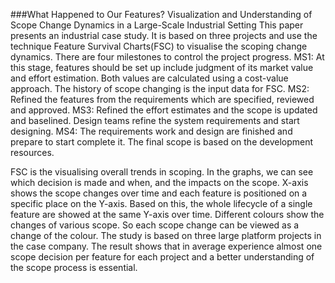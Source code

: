 ###What Happened to Our Features? Visualization and Understanding of Scope Change Dynamics in a Large-Scale Industrial Setting
This paper presents an industrial case study. It is based on three projects and use the technique Feature Survival Charts(FSC) to visualise the scoping change dynamics. There are four milestones to control the project progress. MS1: At this stage, features should be set up include judgment of its market value and effort estimation. Both values are calculated using a cost-value approach. The history of scope changing is the input data for FSC. MS2:  Refined the features from the requirements which are specified, reviewed and approved. MS3: Refined the effort estimates and the scope is updated and baselined. Design teams refine the system requirements and start designing. MS4: The requirements work and design are finished and prepare to start complete it. The final scope is based on the development resources. 

FSC is the visualising overall trends in scoping. In the graphs, we can see which decision is made and when, and the impacts on the scope. X-axis shows the scope changes over time and each feature is positioned on a specific place on the Y-axis. Based on this, the whole lifecycle of a single feature are showed at the same Y-axis over time. Different colours show the changes of various scope. So each scope change can be viewed as a change of the colour. The study is based on three large platform projects in the case company. The result shows that in average experience almost one scope decision per feature for each project and a better understanding of the scope process is essential.
